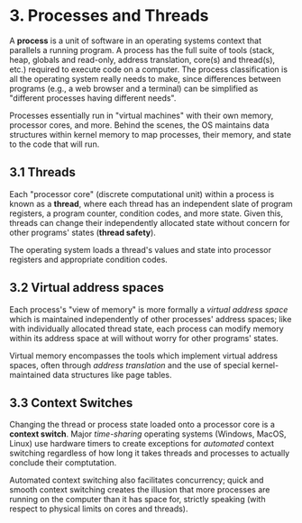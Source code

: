 # 3. Processes and Threads

A **process** is a unit of software in an operating systems context that parallels a running program. A process has the full suite of tools (stack, heap, globals and read-only, address translation, core(s) and thread(s), etc.) required to execute code on a computer. The process classification is all the operating system really needs to make, since differences between programs (e.g., a web browser and a terminal) can be simplified as "different processes having different needs". 

Processes essentially run in "virtual machines" with their own memory, processor cores, and more. Behind the scenes, the OS maintains data structures within kernel memory to map processes, their memory, and state to the code that will run.

## 3.1 Threads

Each "processor core" (discrete computational unit) within a process is known as a **thread**, where each thread has an independent slate of program registers, a program counter, condition codes, and more state. Given this, threads can change their independently allocated state without concern for other programs' states (**thread safety**).

The operating system loads a thread's values and state into processor registers and appropriate condition codes.

## 3.2 Virtual address spaces

Each process's "view of memory" is more formally a _virtual address space_ which is maintained independently of other processes' address spaces; like with individually allocated thread state, each process can modify memory within its address space at will without worry for other programs' states.

Virtual memory encompasses the tools which implement virtual address spaces, often through _address translation_ and the use of special kernel-maintained data structures like page tables.

## 3.3 Context Switches

Changing the thread or process state loaded onto a processor core is a **context switch**. Major _time-sharing_ operating systems (Windows, MacOS, Linux) use hardware timers to create exceptions for _automated_ context switching regardless of how long it takes threads and processes to actually conclude their comptutation. 

Automated context switching also facilitates concurrency; quick and smooth context switching creates the illusion that more processes are running on the computer than it has space for, strictly speaking (with respect to physical limits on cores and threads).


